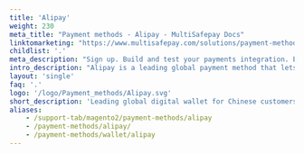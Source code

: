 ```yaml
---
title: 'Alipay'
weight: 230
meta_title: "Payment methods - Alipay - MultiSafepay Docs"
linktomarketing: "https://www.multisafepay.com/solutions/payment-methods/alipay"
childlist: '.'
meta_description: "Sign up. Build and test your payments integration. Explore our products and services. Use our API Reference, SDKs, and wrappers. Get support."
intro_description: "Alipay is a leading global payment method that lets Chinese customers link their credit card or bank account to a digital wallet. It supports online, QR, and contactless POS payments, as well as international money transfers."
layout: 'single'
faq: '.'
logo: '/logo/Payment_methods/Alipay.svg' 
short_description: 'Leading global digital wallet for Chinese customers.'
aliases:
    - /support-tab/magento2/payment-methods/alipay
    - /payment-methods/alipay/
    - /payment-methods/wallet/alipay
---
```



